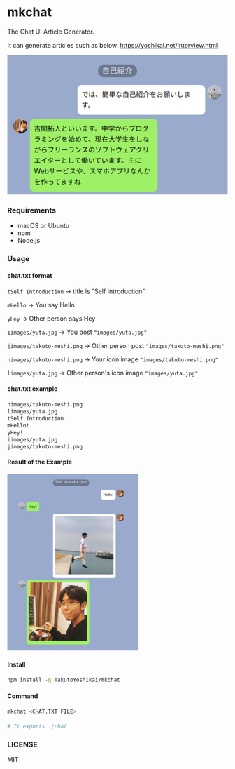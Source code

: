 # mkchat
The Chat UI Article Generator.

It can generate articles such as below.
https://yoshikai.net/interview.html

![Takuto Yoshikai's Profile](https://github.com/TakutoYoshikai/chat-profile/blob/master/cover.png)

### Requirements
* macOS or Ubuntu
* npm 
* Node.js

### Usage
#### chat.txt format
`tSelf Introduction` -> title is "Self Introduction"

`mHello` -> You say Hello.

`yHey` -> Other person says Hey

`iimages/yuta.jpg` -> You post `"images/yuta.jpg"`

`jimages/takuto-meshi.png` -> Other person post `"images/takuto-meshi.png"`

`nimages/takuto-meshi.png` -> Your icon image `"images/takuto-meshi.png"`

`limages/yuta.jpg` -> Other person's icon image `"images/yuta.jpg"`

#### chat.txt example
```
nimages/takuto-meshi.png
limages/yuta.jpg
tSelf Introduction
mHello!
yHey!
iimages/yuta.jpg
jimages/takuto-meshi.png
```

#### Result of the Example

<img src="./result.png" width="300">


#### Install
```bash
npm install -g TakutoYoshikai/mkchat
```

#### Command
```bash
mkchat <CHAT.TXT FILE>

# It exports ./chat 
```

### LICENSE
MIT
